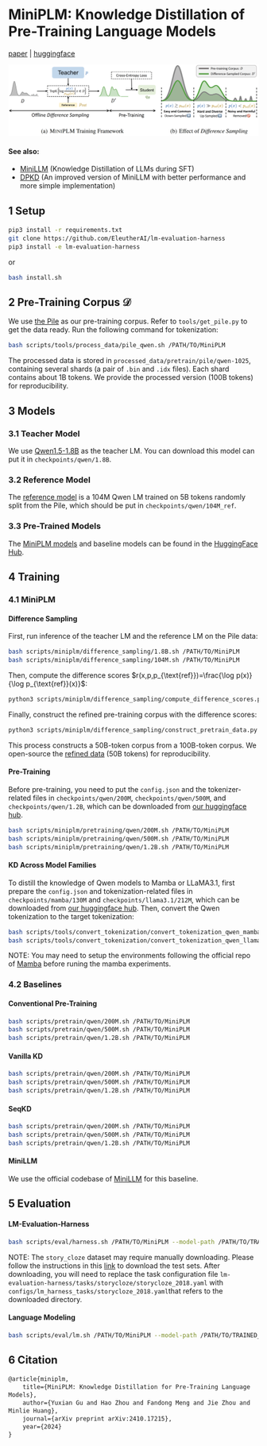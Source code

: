 # MiniPLM: Knowledge Distillation of Pre-Training Language Models
[paper](https://arxiv.org/abs/2410.17215) | [huggingface](https://huggingface.co/MiniLLM)

<img src="figures/method.png"></img>

#### See also:
+ [MiniLLM](https://github.com/microsoft/LMOps/tree/main/minillm) (Knowledge Distillation of LLMs during SFT)
+ [DPKD](https://github.com/microsoft/LMOps/tree/main/dpkd) (An improved version of MiniLLM with better performance and more simple implementation) 

## 1 Setup
```bash
pip3 install -r requirements.txt
git clone https://github.com/EleutherAI/lm-evaluation-harness
pip3 install -e lm-evaluation-harness
```
or
```bash
bash install.sh
```

## 2 Pre-Training Corpus $\mathcal{D}$
We use [the Pile](https://huggingface.co/datasets/monology/pile-uncopyrighted) as our pre-training corpus. Refer to `tools/get_pile.py` to get the data ready. Run the following command for tokenization:
```bash
bash scripts/tools/process_data/pile_qwen.sh /PATH/TO/MiniPLM
```
The processed data is stored in `processed_data/pretrain/pile/qwen-1025`, containing several shards (a pair of `.bin` and `.idx` files). Each shard contains about 1B tokens. We provide the processed version (100B tokens) for reproducibility.


## 3 Models
### 3.1 Teacher Model
We use [Qwen1.5-1.8B](https://huggingface.co/Qwen/Qwen1.5-1.8B) as the teacher LM. You can download this model can put it in `checkpoints/qwen/1.8B`.
### 3.2 Reference Model
The [reference model](https://huggingface.co/MiniLLM/MiniPLM-Qwen-104M-ref) is a 104M Qwen LM trained on 5B tokens randomly split from the Pile, which should be put in `checkpoints/qwen/104M_ref`.
### 3.3 Pre-Trained Models
The [MiniPLM models](https://huggingface.co/collections/MiniLLM/miniplm-6712c0fdf09ef7e8da7d39bd) and baseline models can be found in the [HuggingFace Hub](https://huggingface.co/MiniLLM).


## 4 Training
### 4.1 MiniPLM
#### Difference Sampling
First, run inference of the teacher LM and the reference LM on the Pile data:
```bash
bash scripts/miniplm/difference_sampling/1.8B.sh /PATH/TO/MiniPLM
bash scripts/miniplm/difference_sampling/104M.sh /PATH/TO/MiniPLM
```
Then, compute the difference scores $r(x,p,p_{\text{ref}})=\frac{\log p(x)}{\log p_{\text{ref}}(x)}$:
```bash
python3 scripts/miniplm/difference_sampling/compute_difference_scores.py /PATH/TO/MiniPLM
```
Finally, construct the refined pre-training corpus with the difference scores:
```bash
python3 scripts/miniplm/difference_sampling/construct_pretrain_data.py /PATH/TO/MiniPLM
```
This process constructs a 50B-token corpus from a 100B-token corpus. We open-source the [refined data](https://huggingface.co/datasets/MiniLLM/pile-diff_samp-qwen_1.8B-qwen_104M-r0.5) (50B tokens) for reproducibility.

#### Pre-Training
Before pre-training, you need to put the `config.json` and the tokenizer-related files in `checkpoints/qwen/200M`, `checkpoints/qwen/500M`, and `checkpoints/qwen/1.2B`, which can be downloaded from [our huggingface hub](https://huggingface.co/collections/MiniLLM/miniplm-6712c0fdf09ef7e8da7d39bd).
```bash
bash scripts/miniplm/pretraining/qwen/200M.sh /PATH/TO/MiniPLM
bash scripts/miniplm/pretraining/qwen/500M.sh /PATH/TO/MiniPLM
bash scripts/miniplm/pretraining/qwen/1.2B.sh /PATH/TO/MiniPLM
```

#### KD Across Model Families
To distill the knowledge of Qwen models to Mamba or LLaMA3.1, first prepare the `config.json` and tokenization-related files in `checkpoints/mamba/130M` and `checkpoints/llama3.1/212M`, which can be downloaded from [our huggingface hub](https://huggingface.co/collections/MiniLLM/miniplm-6712c0fdf09ef7e8da7d39bd). Then, convert the Qwen tokenization to the target tokenization:
```bash
bash scripts/tools/convert_tokenization/convert_tokenization_qwen_mamba.sh /PATH/TO/MiniPLM
bash scripts/tools/convert_tokenization/convert_tokenization_qwen_llama3_1.sh /PATH/TO/MiniPLM
```

NOTE: You may need to setup the environments following the official repo of [Mamba](https://github.com/state-spaces/mamba) before runing the mamba experiments.

### 4.2 Baselines
#### Conventional Pre-Training
```bash
bash scripts/pretrain/qwen/200M.sh /PATH/TO/MiniPLM
bash scripts/pretrain/qwen/500M.sh /PATH/TO/MiniPLM
bash scripts/pretrain/qwen/1.2B.sh /PATH/TO/MiniPLM
```

#### Vanilla KD
```bash
bash scripts/pretrain/qwen/200M.sh /PATH/TO/MiniPLM
bash scripts/pretrain/qwen/500M.sh /PATH/TO/MiniPLM
bash scripts/pretrain/qwen/1.2B.sh /PATH/TO/MiniPLM
```

#### SeqKD
```bash
bash scripts/pretrain/qwen/200M.sh /PATH/TO/MiniPLM
bash scripts/pretrain/qwen/500M.sh /PATH/TO/MiniPLM
bash scripts/pretrain/qwen/1.2B.sh /PATH/TO/MiniPLM
```

#### MiniLLM
We use the official codebase of [MiniLLM](https://github.com/microsoft/LMOps/tree/main/minillm) for this baseline.


## 5 Evaluation
#### LM-Evaluation-Harness
```bash
bash scripts/eval/harness.sh /PATH/TO/MiniPLM --model-path /PATH/TO/TRAINED_CKPT --ckpt-name NAME_OF_CKPT
```
NOTE: The `story_cloze` dataset may require manually downloading. Please follow the instructions in this [link](https://huggingface.co/datasets/LSDSem/story_cloze/blob/734b4e1771508f38d8a05f034b48a42986446669/story_cloze.py#L50) to download the test sets. After downloading, you will need to replace the task configuration file `lm-evaluation-harness/tasks/storycloze/storycloze_2018.yaml` with `configs/lm_harness_tasks/storycloze_2018.yaml`that refers to the downloaded directory.

#### Language Modeling
```bash
bash scripts/eval/lm.sh /PATH/TO/MiniPLM --model-path /PATH/TO/TRAINED_CKPT --ckpt-name NAME_OF_CKPT
```

## 6 Citation
```
@article{miniplm,
    title={MiniPLM: Knowledge Distillation for Pre-Training Language Models}, 
    author={Yuxian Gu and Hao Zhou and Fandong Meng and Jie Zhou and Minlie Huang},
    journal={arXiv preprint arXiv:2410.17215},
    year={2024}
}
```